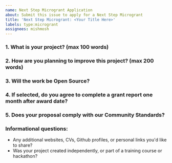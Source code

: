 ```yaml
---
name: Next Step Microgrant Application 
about: Submit this issue to apply for a Next Step Microgrant
title: 'Next Step Microgrant: <Your Title Here>'
labels: type:microgrant
assignees: mishmosh
---
```


### 1. What is your project? (max 100 words)
<!-- link and description of your project built with IPFS or closely related technologies (libp2p, ipld, etc.) -->

### 2. How are you planning to improve this project? (max 200 words)
<!-- clear and concise description of the planned next step(s) or improvements for which you are seeking grant support -->

### 3. Will the work be Open Source?
<!-- MIT license for code or [CC-BY-SA 3.0](https://ipfs.io/ipfs/QmVreNvKsQmQZ83T86cWSjPu2vR3yZHGPm5jnxFuunEB9u) license for content. -->

### 4. If selected, do you agree to complete a grant report one month after award date?
<!-- We will provide an issue template wuth prompts for the results of your microgrant-funded work, as well as a description of your experience building on IPFS, including any challenges or shortcomings encountered. -->
  
### 5. Does your proposal comply with our Community Standards?
<!-- Please read the [Community Standards](https://github.com/protocol/ipfs-grants/blob/master/STANDARDS.md) and make sure your project is in compliance -->

### Informational questions:
* Any additional websites, CVs, Github profiles, or personal links you'd like to share?
* Was your project created independently, or part of a training course or hackathon?
